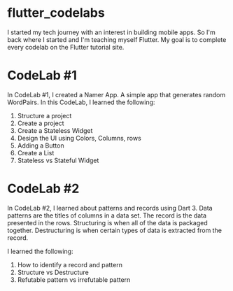 # flutter_codelabs

I started my tech journey with an interest in building mobile apps. So I'm back where I started and I'm teaching myself Flutter. My goal is to complete every codelab on the Flutter tutorial site.

# CodeLab #1 

In CodeLab #1, I created a Namer App. A simple app that generates random WordPairs. In this CodeLab, I learned the following:
1. Structure a project
2. Create a project
3. Create a Stateless Widget
4. Design the UI using Colors, Columns, rows
5. Adding a Button
6. Create a List
7. Stateless vs Stateful Widget

# CodeLab #2

In CodeLab #2, I learned about patterns and records using Dart 3. Data patterns are the titles of columns in a data set. The record is the data presented in the rows. Structuring is when all of the data is packaged together. Destructuring is when certain types of data is extracted from the record. 

I learned the following:
1. How to identify a record and pattern
2. Structure vs Destructure
3. Refutable pattern vs irrefutable pattern 
